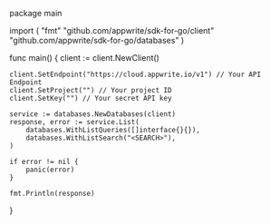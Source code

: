 package main

import (
    "fmt"
    "github.com/appwrite/sdk-for-go/client"
    "github.com/appwrite/sdk-for-go/databases"
)

func main() {
    client := client.NewClient()

    client.SetEndpoint("https://cloud.appwrite.io/v1") // Your API Endpoint
    client.SetProject("") // Your project ID
    client.SetKey("") // Your secret API key

    service := databases.NewDatabases(client)
    response, error := service.List(
        databases.WithListQueries([]interface{}{}),
        databases.WithListSearch("<SEARCH>"),
    )

    if error != nil {
        panic(error)
    }

    fmt.Println(response)
}
